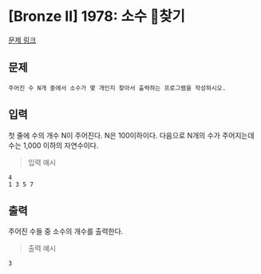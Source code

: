 # [Bronze II] 1978: 소수 찾기
[문제 링크](https://www.acmicpc.net/problem/1978)

## 문제
```
주어진 수 N개 중에서 소수가 몇 개인지 찾아서 출력하는 프로그램을 작성하시오.
```

## 입력
첫 줄에 수의 개수 N이 주어진다. N은 100이하이다. 
다음으로 N개의 수가 주어지는데 수는 1,000 이하의 자연수이다.
> 입력 예시
```
4
1 3 5 7
```

## 출력
주어진 수들 중 소수의 개수를 출력한다.
> 출력 예시
```
3
```
